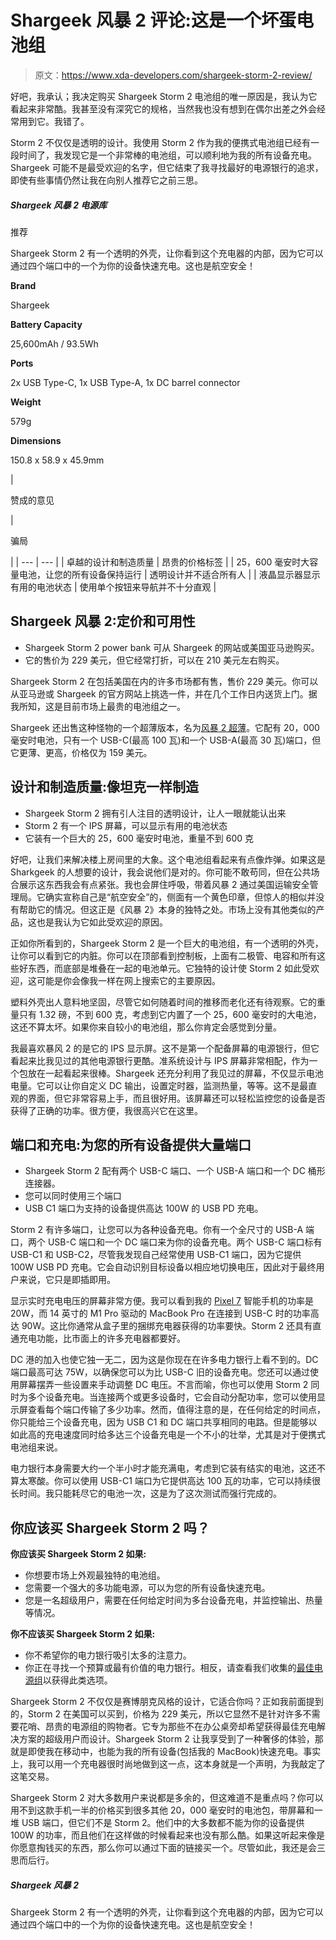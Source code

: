 # Shargeek 风暴 2 评论:这是一个坏蛋电池组

> 原文：<https://www.xda-developers.com/shargeek-storm-2-review/>

好吧，我承认；我决定购买 Shargeek Storm 2 电池组的唯一原因是，我认为它看起来非常酷。我甚至没有深究它的规格，当然我也没有想到在偶尔出差之外会经常用到它。我错了。

Storm 2 不仅仅是透明的设计。我使用 Storm 2 作为我的便携式电池组已经有一段时间了，我发现它是一个非常棒的电池组，可以顺利地为我的所有设备充电。Shargeek 可能不是最受欢迎的名字，但它结束了我寻找最好的电源银行的追求，即使有些事情仍然让我在向别人推荐它之前三思。

##### Shargeek 风暴 2 电源库

推荐

Shargeek Storm 2 有一个透明的外壳，让你看到这个充电器的内部，因为它可以通过四个端口中的一个为你的设备快速充电。这也是航空安全！

**Brand**

Shargeek

**Battery Capacity**

25,600mAh / 93.5Wh

**Ports**

2x USB Type-C, 1x USB Type-A, 1x DC barrel connector

**Weight**

579g

**Dimensions**

150.8 x 58.9 x 45.9mm

| 

赞成的意见

 | 

骗局

 |
| --- | --- |
| 卓越的设计和制造质量 | 昂贵的价格标签 |
| 25，600 毫安时大容量电池，让您的所有设备保持运行 | 透明设计并不适合所有人 |
| 液晶显示器显示有用的电池状态 | 使用单个按钮来导航并不十分直观 |

## Shargeek 风暴 2:定价和可用性

*   Shargeek Storm 2 power bank 可从 Shargeek 的网站或美国亚马逊购买。
*   它的售价为 229 美元，但它经常打折，可以在 210 美元左右购买。

Shargeek Storm 2 在包括美国在内的许多市场都有售，售价 229 美元。你可以从亚马逊或 Shargeek 的官方网站上挑选一件，并在几个工作日内送货上门。据我所知，这是目前市场上最贵的电池组之一。

Shargeek 还出售这种怪物的一个超薄版本，名为[风暴 2 超薄](https://www.amazon.com/Shargeek-Portable-Charger-20000mAh-See-Through/dp/B09X9DT3JS/?tag=xda-1lj0762-20&ascsubtag=UUxdaUeUpU1000535&asc_refurl=https%3A%2F%2Fwww.xda-developers.com%2Fshargeek-storm-2-review%2F&asc_campaign=Authority)。它配有 20，000 毫安时电池，只有一个 USB-C(最高 100 瓦)和一个 USB-A(最高 30 瓦)端口，但它更薄、更高，价格仅为 159 美元。

## 设计和制造质量:像坦克一样制造

*   Shargeek Storm 2 拥有引人注目的透明设计，让人一眼就能认出来
*   Storm 2 有一个 IPS 屏幕，可以显示有用的电池状态
*   它装有一个巨大的 25，600 毫安时电池，重量不到 600 克

好吧，让我们来解决楼上房间里的大象。这个电池组看起来有点像炸弹。如果这是 Sharkgeek 的人想要的设计，我会说他们是对的。你可能不敢苟同，但在公共场合展示这东西我会有点紧张。我也会屏住呼吸，带着风暴 2 通过美国运输安全管理局。它确实宣称自己是“航空安全”的，侧面有一个黄色印章，但惊人的相似并没有帮助它的情况。但这正是《风暴 2》本身的独特之处。市场上没有其他类似的产品，这也是我认为它如此受欢迎的原因。

正如你所看到的，Shargeek Storm 2 是一个巨大的电池组，有一个透明的外壳，让你可以看到它的内脏。你可以在顶部看到控制板，上面有二极管、电容和所有这些好东西，而底部是堆叠在一起的电池单元。它独特的设计使 Storm 2 如此受欢迎，这可能是你会像我一样在网上搜索它的主要原因。

塑料外壳出人意料地坚固，尽管它如何随着时间的推移而老化还有待观察。它的重量只有 1.32 磅，不到 600 克，考虑到它内置了一个 25，600 毫安时的大电池，这还不算太坏。如果你来自较小的电池组，那么你肯定会感觉到分量。

我最喜欢暴风 2 的是它的 IPS 显示屏。这不是第一个配备屏幕的电源银行，但它看起来比我见过的其他电源银行更酷。准系统设计与 IPS 屏幕非常相配，作为一个包放在一起看起来很棒。Shargeek 还充分利用了我见过的屏幕，不仅显示电池电量。它可以让你自定义 DC 输出，设置定时器，监测热量，等等。这不是最直观的界面，但它非常容易上手，而且很好用。该屏幕还可以轻松监控您的设备是否获得了正确的功率。很方便，我很高兴它在这里。

## 端口和充电:为您的所有设备提供大量端口

*   Shargeek Storm 2 配有两个 USB-C 端口、一个 USB-A 端口和一个 DC 桶形连接器。
*   您可以同时使用三个端口
*   USB C1 端口为支持的设备提供高达 100W 的 USB PD 充电。

Storm 2 有许多端口，让您可以为各种设备充电。你有一个全尺寸的 USB-A 端口，两个 USB-C 端口和一个 DC 端口来为你的设备充电。两个 USB-C 端口标有 USB-C1 和 USB-C2，尽管我发现自己经常使用 USB-C1 端口，因为它提供 100W USB PD 充电。它会自动识别目标设备以相应地切换电压，因此对于最终用户来说，它只是即插即用。

显示实时充电电压的屏幕非常方便。我可以看到我的 [Pixel 7](https://www.xda-developers.com/google-pixel-7-review/) 智能手机的功率是 20W，而 14 英寸的 M1 Pro 驱动的 MacBook Pro 在连接到 USB-C 时的功率高达 90W。这比你通常从盒子里的捆绑充电器获得的功率要快。Storm 2 还具有直通充电功能，比市面上的许多充电器都要好。

DC 港的加入也使它独一无二，因为这是你现在在许多电力银行上看不到的。DC 端口最高可达 75W，以确保您可以为比 USB-C 旧的设备充电。您还可以通过使用屏幕摆弄一些设置来手动调整 DC 电压。不言而喻，你也可以使用 Storm 2 同时为多个设备充电。当连接两个或更多设备时，它会自动分配功率，您可以使用显示屏查看每个端口传输了多少功率。然而，值得注意的是，在任何给定的时间点，你只能给三个设备充电，因为 USB C1 和 DC 端口共享相同的电路。但是能够以如此高的充电速度同时给多达三个设备充电是一个不小的壮举，尤其是对于便携式电池组来说。

电力银行本身需要大约一个半小时才能充满电，考虑到它装有结实的电池，这还不算太寒酸。你可以使用 USB-C1 端口为它提供高达 100 瓦的功率，它可以持续很长时间。我只能耗尽它的电池一次，这是为了这次测试而强行完成的。

## 你应该买 Shargeek Storm 2 吗？

**你应该买 Shargeek Storm 2 如果:**

*   你想要市场上外观最独特的电池组。
*   您需要一个强大的多功能电源，可以为您的所有设备快速充电。
*   您是一名超级用户，需要在任何给定时间为多台设备充电，并监控输出、热量等情况。

**你不应该买 Shargeek Storm 2 如果:**

*   你不希望你的电力银行吸引太多的注意力。
*   你正在寻找一个预算或最有价值的电力银行。相反，请查看我们收集的[最佳电源组](https://www.xda-developers.com/best-portable-chargers/)以获得此类选项。

Shargeek Storm 2 不仅仅是赛博朋克风格的设计，它适合你吗？正如我前面提到的，Storm 2 在美国可以买到，价格为 229 美元，所以它显然不是针对许多不需要花哨、昂贵的电源组的购物者。它专为那些不在办公桌旁却希望获得最佳充电解决方案的超级用户而设计。Shargeek Storm 2 让我享受到了一种奢侈的体验，那就是即使我在移动中，也能为我的所有设备(包括我的 MacBook)快速充电。事实上，我可以用一个充电器很时尚地做到这一点，这本身就是一个声明，为我敲定了这笔交易。

Shargeek Storm 2 对大多数用户来说都是多余的，但这难道不是重点吗？你可以用不到这款手机一半的价格买到很多其他 20，000 毫安时的电池包，带屏幕和一堆 USB 端口，但它们不是 Storm 2。他们中的大多数都不能为你的设备提供 100W 的功率，而且他们在这样做的时候看起来也没有那么酷。如果这听起来像是你愿意掏钱买的东西，那么你可以通过下面的链接买一个。尽管如此，我还是会三思而后行。

##### Shargeek 风暴 2

Shargeek Storm 2 有一个透明的外壳，让你看到这个充电器的内部，因为它可以通过四个端口中的一个为你的设备快速充电。这也是航空安全！